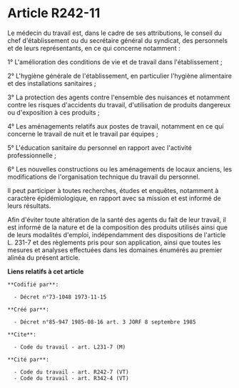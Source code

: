 # Article R242-11

Le médecin du travail est, dans le cadre de ses attributions, le conseil du chef d'établissement ou du secrétaire général du
syndicat, des personnels et de leurs représentants, en ce qui concerne notamment :

1° L'amélioration des conditions de vie et de travail dans l'établissement ;

2° L'hygiène générale de l'établissement, en particulier l'hygiène alimentaire et des installations sanitaires ;

3° La protection des agents contre l'ensemble des nuisances et notamment contre les risques d'accidents du travail,
d'utilisation de produits dangereux ou d'exposition à ces produits ;

4° Les aménagements relatifs aux postes de travail, notamment en ce qui concerne le travail de nuit et le travail par
équipes ;

5° L'éducation sanitaire du personnel en rapport avec l'activité professionnelle ;

6° Les nouvelles constructions ou les aménagements de locaux anciens, les modifications de l'organisation technique du
travail du personnel.

Il peut participer à toutes recherches, études et enquêtes, notamment à caractère épidémiologique, en rapport avec sa mission
et est informé de leurs résultats.

Afin d'éviter toute altération de la santé des agents du fait de leur travail, il est informé de la nature et de la
composition des produits utilisés ainsi que de leurs modalités d'emploi, indépendamment des dispositions de l'article L.
231-7 et des règlements pris pour son application, ainsi que toutes les mesures et analyses effectuées dans les domaines
énumérés au premier alinéa du présent article.

**Liens relatifs à cet article**

	**Codifié par**:

	  - Décret n°73-1048 1973-11-15

	**Créé par**:

	  - Décret n°85-947 1985-08-16 art. 3 JORF 8 septembre 1985

	**Cite**:

	  - Code du travail - art. L231-7 (M)

	**Cité par**:

	  - Code du travail - art. R242-7 (VT)
	  - Code du travail - art. R342-4 (VT)
